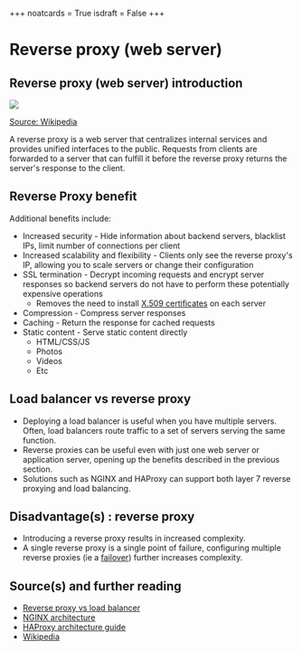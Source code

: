 +++
noatcards = True
isdraft = False
+++

# Reverse proxy (web server) 

## Reverse proxy (web server) introduction

![](https://camo.githubusercontent.com/a66e9f885b04db69638825c6a98f42e5570a83f3/687474703a2f2f692e696d6775722e636f6d2f7037784853345a2e706e67) 

[Source: Wikipedia](https://commons.wikimedia.org/wiki/File:Proxy_concept_en.svg)

A reverse proxy is a web server that centralizes internal services and provides unified interfaces to the public. Requests from clients are forwarded to a server that can fulfill it before the reverse proxy returns the server's response to the client.

## Reverse Proxy benefit

Additional benefits include:

- Increased security - Hide information about backend servers, blacklist IPs, limit number of connections per client
- Increased scalability and flexibility - Clients only see the reverse proxy's IP, allowing you to scale servers or change their configuration
- SSL termination - Decrypt incoming requests and encrypt server responses so backend servers do not have to perform these potentially expensive operations
    - Removes the need to install [X.509 certificates](https://en.wikipedia.org/wiki/X.509)  on each server
- Compression - Compress server responses
- Caching - Return the response for cached requests
- Static content - Serve static content directly
    - HTML/CSS/JS
    - Photos
    - Videos
    - Etc

## Load balancer vs reverse proxy

- Deploying a load balancer is useful when you have multiple servers. Often, load balancers route traffic to a set of servers serving the same function.
- Reverse proxies can be useful even with just one web server or application server, opening up the benefits described in the previous section.
- Solutions such as NGINX and HAProxy can support both layer 7 reverse proxying and load balancing.

## Disadvantage(s) : reverse proxy

- Introducing a reverse proxy results in increased complexity.
- A single reverse proxy is a single point of failure, configuring multiple reverse proxies (ie a [failover](https://en.wikipedia.org/wiki/Failover)) further increases complexity.

## Source(s) and further reading

- [Reverse proxy vs load balancer](https://www.nginx.com/resources/glossary/reverse-proxy-vs-load-balancer/) 
- [NGINX architecture](https://www.nginx.com/blog/inside-nginx-how-we-designed-for-performance-scale/) 
- [HAProxy architecture guide](http://www.haproxy.org/download/1.2/doc/architecture.txt) 
- [Wikipedia](https://en.wikipedia.org/wiki/Reverse_proxy) 